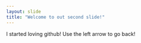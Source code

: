 ```yaml
---
layout: slide
title: "Welcome to out second slide!"
---
```

I started loving github!
Use the left arrow to go back!
